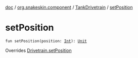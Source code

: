 [doc](../../index.md) / [org.snakeskin.component](../index.md) / [TankDrivetrain](index.md) / [setPosition](./set-position.md)

# setPosition

`fun setPosition(position: `[`Int`](https://kotlinlang.org/api/latest/jvm/stdlib/kotlin/-int/index.html)`): `[`Unit`](https://kotlinlang.org/api/latest/jvm/stdlib/kotlin/-unit/index.html)

Overrides [Drivetrain.setPosition](../-drivetrain/set-position.md)

